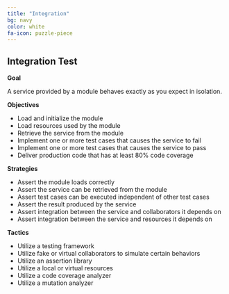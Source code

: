 ```yaml
---
title: "Integration"
bg: navy
color: white
fa-icon: puzzle-piece
---
```


## Integration Test

**Goal**

A service provided by a module behaves exactly as you expect in isolation.

**Objectives**

* Load and initialize the module
* Load resources used by the module
* Retrieve the service from the module
* Implement one or more test cases that causes the service to fail
* Implement one or more test cases that causes the service to pass
* Deliver production code that has at least 80% code coverage

**Strategies**

* Assert the module loads correctly
* Assert the service can be retrieved from the module
* Assert test cases can be executed independent of other test cases
* Assert the result produced by the service
* Assert integration between the service and collaborators it depends on
* Assert integration between the service and resources it depends on

**Tactics**

* Utilize a testing framework
* Utilize fake or virtual collaborators to simulate certain behaviors
* Utilize an assertion library
* Utilize a local or virtual resources
* Utilize a code coverage analyzer
* Utilize a mutation analyzer

